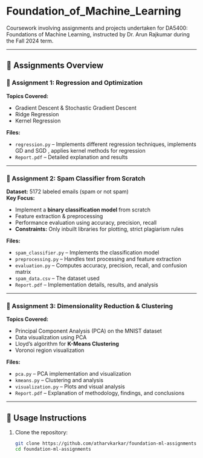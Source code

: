 # Foundation_of_Machine_Learning
Coursework involving assignments and projects undertaken for DA5400: Foundations of Machine Learning, instructed by Dr. Arun Rajkumar during the Fall 2024 term.


---

## 📝 Assignments Overview  

### **📌 Assignment 1: Regression and Optimization**  
**Topics Covered:**  
- Gradient Descent & Stochastic Gradient Descent  
- Ridge Regression  
- Kernel Regression  

**Files:**  
- `regression.py` – Implements different regression techniques, implements GD and SGD , applies kernel methods for regression  
- `Report.pdf` – Detailed explanation and results  

---

### **📌 Assignment 2: Spam Classifier from Scratch**  
**Dataset:** 5172 labeled emails (spam or not spam)  
**Key Focus:**  
- Implement a **binary classification model** from scratch  
- Feature extraction & preprocessing  
- Performance evaluation using accuracy, precision, recall  
- **Constraints:** Only inbuilt libraries for plotting, strict plagiarism rules  

**Files:**  
- `spam_classifier.py` – Implements the classification model  
- `preprocessing.py` – Handles text processing and feature extraction  
- `evaluation.py` – Computes accuracy, precision, recall, and confusion matrix  
- `spam_data.csv` – The dataset used  
- `Report.pdf` – Implementation details, results, and analysis  

---

### **📌 Assignment 3: Dimensionality Reduction & Clustering**  
**Topics Covered:**  
- Principal Component Analysis (PCA) on the MNIST dataset  
- Data visualization using PCA  
- Lloyd’s algorithm for **K-Means Clustering**  
- Voronoi region visualization  

**Files:**  
- `pca.py` – PCA implementation and visualization  
- `kmeans.py` – Clustering and analysis  
- `visualization.py` – Plots and visual analysis  
- `Report.pdf` – Explanation of methodology, findings, and conclusions  

---

## 🚀 Usage Instructions  

1. Clone the repository:  
   ```bash
   git clone https://github.com/atharvkarkar/foundation-ml-assignments.git
   cd foundation-ml-assignments
